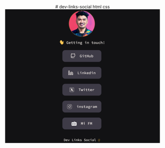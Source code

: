 <div style="text-align:center;">
# dev-links-social html css
</div>


<img src="assets/saniel.png">
